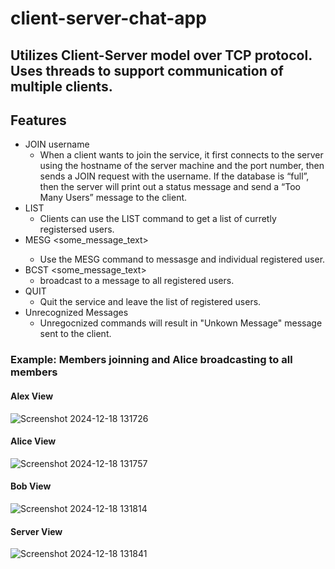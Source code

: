 # client-server-chat-app

## Utilizes Client-Server model over TCP protocol. Uses threads to support communication of multiple clients.

## Features
* JOIN username
  * When a client wants to join the service, it first connects to
  the server using the hostname of the server machine and the port
  number, then sends a JOIN request with the username. If the
  database is “full”, then the server will print out a status message and send a
  “Too Many Users” message to the client. 
* LIST
  * Clients can use the LIST command to get a list of curretly registersed users.
* MESG <username> <some_message_text>
  * Use the MESG command to messasge and individual registered user.
* BCST <some_message_text>
  * broadcast to a message to all registered users. 
* QUIT
  * Quit the service and leave the list of registered users.
* Unrecognized Messages
  * Unregocnized commands will result in "Unkown Message" message sent to the client.


### Example: Members joinning and Alice broadcasting to all members

#### Alex View
![Screenshot 2024-12-18 131726](https://github.com/user-attachments/assets/99c245b8-4a80-4914-aeb9-474716e8b499)


#### Alice View
![Screenshot 2024-12-18 131757](https://github.com/user-attachments/assets/e8fda1c7-d208-4ad6-b3c6-7f7c87390ddb)


#### Bob View
![Screenshot 2024-12-18 131814](https://github.com/user-attachments/assets/af23a006-0903-4be9-943d-233acca9df7c)


#### Server View
![Screenshot 2024-12-18 131841](https://github.com/user-attachments/assets/6a62afb2-eb37-4f3a-9b8c-7677fbc16a60)

